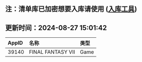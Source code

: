 ## 注：清单库已加密想要入库请使用 ([入库工具](https://github.com/BlankTMing/ManifestAutoUpdate/releases))

## 更新时间：2024-08-27 15:01:42
| AppID | 名称 | 类型  |
| :-------------------- | :----------------------------- | :----------- |
| 39140 | FINAL FANTASY VII| Game |
